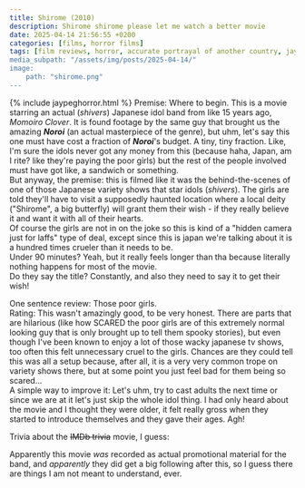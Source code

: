 ```yaml
---
title: Shirome (2010)
description: Shirome shirome please let me watch a better movie
date: 2025-04-14 21:56:55 +0200
categories: [films, horror films]
tags: [film reviews, horror, accurate portrayal of another country, jaypeg horror, drama, featuring the most obnoxious people on earth, folk horror, found footage, haunted-housesploitation, horror comedy, influencers!, just shaman stuff, long hair is scary, lowbudgetcore, secret musical, the writer's barely-disguised fetish, there was an attempt, vhs nostalgia, they say the title]
media_subpath: "/assets/img/posts/2025-04-14/"
image:
    path: "shirome.png"
---
```

{% include jaypeghorror.html %}
<span class="reviewsection">Premise:</span> Where to begin. This is a movie starring an actual (*shivers*) Japanese idol band from like 15 years ago, *Momoiro Clover*. It is found footage by the same guy that brought us the amazing ***Noroi*** (an actual masterpiece of the genre), but uhm, let's say this one must have cost a fraction of ***Noroi***'s budget. A tiny, tiny fraction. Like, I'm sure the idols never got any money from this (because haha, Japan, am I rite? like they're paying the poor girls) but the rest of the people involved must have got like, a sandwich or something.<br/>
But anyway, the premise: this is filmed like it was the behind-the-scenes of one of those Japanese variety shows that star idols (*shivers*). The girls are told they'll have to visit a supposedly haunted location where a local deity ("Shirome", a big butterfly) will grant them their wish - if they really believe it and want it with all of their hearts.<br/>Of course the girls are not in on the joke so this is kind of a "hidden camera just for laffs" type of deal, except since this is japan we're talking about it is a hundred times crueler than it needs to be.<br/>
<span class="reviewsection">Under 90 minutes?</span> Yeah, but it really feels longer than tha because literally nothing happens for most of the movie.<br/>
<span class="reviewsection">Do they say the title?</span> Constantly, and also they need to say it to get their wish!

<span class="reviewsection">One sentence review:</span> Those poor girls.<br/>
<span class="reviewsection">Rating:</span> This wasn't amazingly good, to be very honest. There are parts that are hilarious (like how SCARED the poor girls are of this extremely normal looking guy that is only brought up to tell them spooky stories), but even though I've been known to enjoy a lot of those wacky japanese tv shows, too often this felt unnecessary cruel to the girls. Chances are they could tell this was all a setup because, after all, it is a very very common trope on variety shows there, but at some point you just feel bad for them being so scared...<br/>
<span class="reviewsection">A simple way to improve it:</span> Let's uhm, try to cast adults the next time or since we are at it let's just skip the whole idol thing. I had only heard about the movie and I thought they were older, it felt really gross when they started to introduce themselves and they gave their ages. Agh!

<span class="reviewsection">Trivia about the ~~IMDb trivia~~ movie, I guess:</span>

Apparently this movie *was* recorded as actual promotional material for the band, and *apparently* they did get a big following after this, so I guess there are things I am not meant to understand, ever.